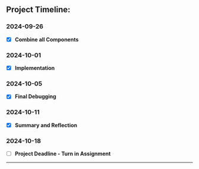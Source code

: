 ## Project Timeline:

### 2024-09-26
- [x] **Combine all Components**

### 2024-10-01
- [x] **Implementation**

### 2024-10-05
- [x] **Final Debugging**

### 2024-10-11
- [x] **Summary and Reflection**

### 2024-10-18
- [ ] **Project Deadline - Turn in Assignment**

---
